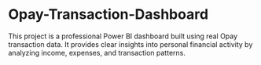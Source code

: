 # Opay-Transaction-Dashboard
This project is a professional Power BI dashboard built using real Opay transaction data. It provides clear insights into personal financial activity by analyzing income, expenses, and transaction patterns.
